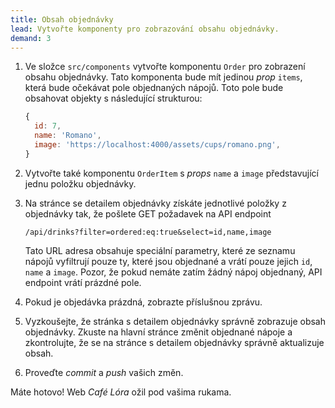 ```yaml
---
title: Obsah objednávky
lead: Vytvořte komponenty pro zobrazování obsahu objednávky.
demand: 3
---
```


1.  Ve složce `src/components` vytvořte komponentu `Order` pro zobrazení obsahu objednávky. Tato komponenta bude mít jedinou _prop_ `items`, která bude očekávat pole objednaných nápojů. Toto pole bude obsahovat objekty s následující strukturou:
    ```js
    {
      id: 7,
      name: 'Romano',
      image: 'https://localhost:4000/assets/cups/romano.png',
    }
    ```
1.  Vytvořte také komponentu `OrderItem` s _props_ `name` a `image` představující jednu položku objednávky.
1.  Na stránce se detailem objednávky získáte jednotlivé položky z objednávky tak, že pošlete GET požadavek na API endpoint

    ```
    /api/drinks?filter=ordered:eq:true&select=id,name,image
    ```

    Tato URL adresa obsahuje speciální parametry, které ze seznamu nápojů vyfiltrují pouze ty, které jsou objednané a vrátí pouze jejich `id`, `name` a `image`. Pozor, že pokud nemáte zatím žádný nápoj objednaný, API endpoint vrátí prázdné pole.

1.  Pokud je objedávka prázdná, zobrazte příslušnou zprávu.
1.  Vyzkoušejte, že stránka s detailem objednávky správně zobrazuje obsah objednávky. Zkuste na hlavní stránce změnit objednané nápoje a zkontrolujte, že se na stránce s detailem objednávky správně aktualizuje obsah.
1.  Proveďte _commit_ a _push_ vašich změn.

Máte hotovo! Web _Café Lóra_ ožil pod vašima rukama.

